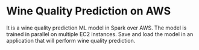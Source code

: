 # Wine Quality Prediction on AWS
It is a wine quality prediction ML model in Spark over AWS. The model is trained in parallel on multiple EC2 instances.
Save and load the model in an application that will perform wine quality prediction.

